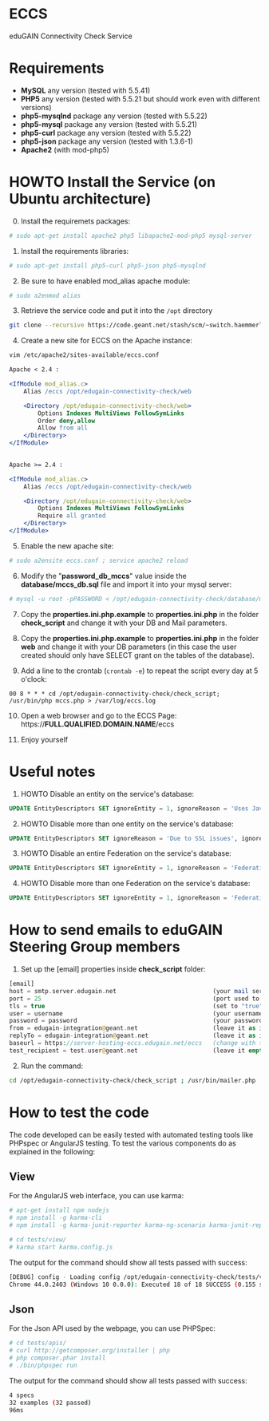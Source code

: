 # ECCS
eduGAIN Connectivity Check Service

# Requirements

- **MySQL** any version (tested with 5.5.41)
- **PHP5** any version (tested with 5.5.21 but should work even with different versions)
- **php5-mysqlnd** package any version (tested with 5.5.22)
- **php5-mysql** package any version (tested with 5.5.21)
- **php5-curl** package any version (tested with 5.5.22)
- **php5-json** package any version (tested with 1.3.6-1)
- **Apache2** (with mod-php5) 

# HOWTO Install the Service (on Ubuntu architecture)

0. Install the requiremets packages:

  ````sh
  # sudo apt-get install apache2 php5 libapache2-mod-php5 mysql-server
  ````

1. Install the requirements libraries:

  ````sh      
  # sudo apt-get install php5-curl php5-json php5-mysqlnd
  ````

2. Be sure to have enabled mod_alias apache module: 

  ````sh
  # sudo a2enmod alias
  ````

3. Retrieve the service code and put it into the `/opt` directory
        
  ````sh
  git clone --recursive https://code.geant.net/stash/scm/~switch.haemmerle/edugain-connectivity-check.git /opt/edugain-connectivity-check
  ```` 

4. Create a new site for ECCS on the Apache instance:

  ````apache
  vim /etc/apache2/sites-available/eccs.conf

  Apache < 2.4 : 

  <IfModule mod_alias.c>
      Alias /eccs /opt/edugain-connectivity-check/web

      <Directory /opt/edugain-connectivity-check/web>
          Options Indexes MultiViews FollowSymLinks
          Order deny,allow
          Allow from all
      </Directory>
  </IfModule>

     
  Apache >= 2.4 :

  <IfModule mod_alias.c>
      Alias /eccs /opt/edugain-connectivity-check/web

      <Directory /opt/edugain-connectivity-check/web>
          Options Indexes MultiViews FollowSymLinks
          Require all granted
      </Directory>
  </IfModule>
  ````

5. Enable the new apache site:

  ````sh
  # sudo a2ensite eccs.conf ; service apache2 reload
  ````

6. Modify the "**password_db_mccs**" value inside the **database/mccs_db.sql** file and import it into your mysql server:
        
  ````sh
  # mysql -u root -pPASSWORD < /opt/edugain-connectivity-check/database/mccs_db.sql
  ````

7. Copy the **properties.ini.php.example** to **properties.ini.php** in the folder **check_script** and change it with your DB and Mail parameters.

8. Copy the **properties.ini.php.example** to **properties.ini.php** in the folder **web** and change it with your DB parameters (in this case the user created should only have SELECT grant on the tables of the database).

9. Add a line to the crontab (`crontab -e`) to repeat the script every day at 5 o'clock:

  ````cron
  00 8 * * * cd /opt/edugain-connectivity-check/check_script; /usr/bin/php mccs.php > /var/log/eccs.log
  ````
  
10. Open a web browser and go to the ECCS Page: https://**FULL.QUALIFIED.DOMAIN.NAME**/eccs

11. Enjoy yourself

# Useful notes
1. HOWTO Disable an entity on the service's database:

  ````sql
  UPDATE EntityDescriptors SET ignoreEntity = 1, ignoreReason = 'Uses Javascript to redirect', currentResult = NULL, previousResult = NULL WHERE entityID = 'https://idp-test-1.example.org/SSO/saml2/idp';
  ````

2. HOWTO Disable more than one entity on the service's database:

  ````sql
  UPDATE EntityDescriptors SET ignoreReason = 'Due to SSL issues', ignoreEntity = 1, currentResult = NULL, previousResult = NULL WHERE entityID IN ('https://idp-test-1.example.org/idp/shibboleth', 'https://idp-test-2.example.org/idp/shibboleth');
  ````

3. HOWTO Disable an entire Federation on the service's database:

  ````sql
  UPDATE EntityDescriptors SET ignoreEntity = 1, ignoreReason = 'Federation excluded from check', currentResult = NULL, previousResult = NULL WHERE registrationAuthority = 'https://registrationAuthority_1.example.org';
  ````

4. HOWTO Disable more than one Federation on the service's database:

  ````sql
  UPDATE EntityDescriptors SET ignoreEntity = 1, ignoreReason = 'Federation excluded from check', currentResult = NULL, previousResult = NULL WHERE registrationAuthority IN ('https://registrationAuthority_1.example.org', 'http://registrationAuthority_2.example.org/');
  ````

# How to send emails to eduGAIN Steering Group members
1. Set up the [email] properties inside **check_script** folder:

  ````php
  [email]
  host = smtp.server.edugain.net                           (your mail server)
  port = 25                                                (port used to send emails)
  tls = true                                               (set to "true" if you use TLS)
  user = username                                          (your username)
  password = password                                      (your password)
  from = edugain-integration@geant.net                     (leave it as is)
  replyTo = edugain-integration@geant.net                  (leave it as is)
  baseurl = https://server-hosting-eccs.edugain.net/eccs   (change with the correct value)
  test_recipient = test.user@geant.net                     (leave it empty to send email to delegate/deputy)
  ````

2. Run the command:

  ````sh
  cd /opt/edugain-connectivity-check/check_script ; /usr/bin/mailer.php
  ````


# How to test the code
The code developed can be easily tested with automated testing tools like PHPspec or AngularJS testing.
To test the various components do as explained in the following:

## View
For the AngularJS web interface, you can use karma:

```sh
# apt-get install npm nodejs 
# npm install -g karma-cli
# npm install -g karma-junit-reporter karma-ng-scenario karma-junit-reporter karma-phantomjs-launcher karma-coverage karma-chai-as-promised

# cd tests/view/
# karma start karma.config.js
```

The output for the command should show all tests passed with success:

```sh
[DEBUG] config - Loading config /opt/edugain-connectivity-check/tests/view/karma.config.js
Chrome 44.0.2403 (Windows 10 0.0.0): Executed 18 of 18 SUCCESS (0.155 secs / 0.094 secs)
```

## Json
For the Json API used by the webpage, you can use PHPSpec:

```sh
# cd tests/apis/
# curl http://getcomposer.org/installer | php
# php composer.phar install
# ./bin/phpspec run
```

The output for the command should show all tests passed with success:

```sh
4 specs
32 examples (32 passed)
96ms
```
